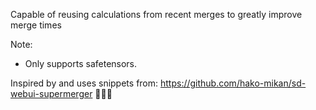 Capable of reusing calculations from recent merges to greatly improve merge times

Note:
- Only supports safetensors.

Inspired by and uses snippets from: https://github.com/hako-mikan/sd-webui-supermerger 🙏🙏🙏
